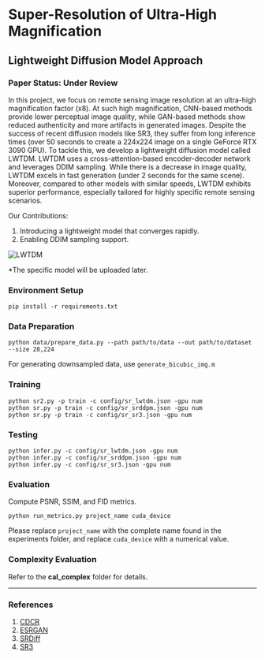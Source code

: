 # Super-Resolution of Ultra-High Magnification
## Lightweight Diffusion Model Approach
### Paper Status: Under Review

In this project, we focus on remote sensing image resolution at an ultra-high magnification factor (x8). At such high magnification, CNN-based methods provide lower perceptual image quality, while GAN-based methods show reduced authenticity and more artifacts in generated images. Despite the success of recent diffusion models like SR3, they suffer from long inference times (over 50 seconds to create a 224x224 image on a single GeForce RTX 3090 GPU). To tackle this, we develop a lightweight diffusion model called LWTDM. LWTDM uses a cross-attention-based encoder-decoder network and leverages DDIM sampling. While there is a decrease in image quality, LWTDM excels in fast generation (under 2 seconds for the same scene). Moreover, compared to other models with similar speeds, LWTDM exhibits superior performance, especially tailored for highly specific remote sensing scenarios.


Our Contributions:
1.  Introducing a lightweight model that converges rapidly.
2.  Enabling DDIM sampling support.

![LWTDM](https://github.com/Suanmd/LWTDM/blob/main/img/LWTDM.png)

*The specific model will be uploaded later.


### Environment Setup

    pip install -r requirements.txt

### Data Preparation

    python data/prepare_data.py --path path/to/data --out path/to/dataset --size 28,224

For generating downsampled data, use `generate_bicubic_img.m`

### Training

    python sr2.py -p train -c config/sr_lwtdm.json -gpu num
    python sr.py -p train -c config/sr_srddpm.json -gpu num
    python sr.py -p train -c config/sr_sr3.json -gpu num

### Testing

    python infer.py -c config/sr_lwtdm.json -gpu num
    python infer.py -c config/sr_srddpm.json -gpu num
    python infer.py -c config/sr_sr3.json -gpu num

### Evaluation
Compute PSNR, SSIM, and FID metrics.

    python run_metrics.py project_name cuda_device
 
Please replace `project_name` with the complete name found in the experiments folder, and replace `cuda_device` with a numerical value.

### Complexity Evaluation
Refer to the **cal_complex** folder for details.

------
### References

 1. [CDCR](https://github.com/Suanmd/CDCR)
 2. [ESRGAN](https://github.com/XPixelGroup/BasicSR)
 3. [SRDiff](https://github.com/LeiaLi/SRDiff)
 4. [SR3](https://github.com/Janspiry/Image-Super-Resolution-via-Iterative-Refinement)
